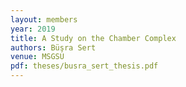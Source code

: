 ```yaml
---
layout: members
year: 2019
title: A Study on the Chamber Complex
authors: Büşra Sert
venue: MSGSU
pdf: theses/busra_sert_thesis.pdf
---
```

